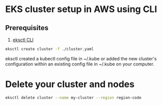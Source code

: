 # EKS cluster setup in AWS using CLI

## Prerequisites

1. [eksctl CLI](https://docs.aws.amazon.com/eks/latest/userguide/eksctl.html)

```bash
eksctl create cluster -f ./cluster.yaml
```

eksctl created a kubectl config file in ~/.kube or added the new cluster's configuration within an existing config file in ~/.kube on your computer.

# Delete your cluster and nodes

```bash
eksctl delete cluster --name my-cluster --region region-code
```

